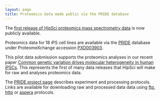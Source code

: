 ```yaml
---
layout: page
title: Proteomics data made public via the PRIDE database
---
```


The [first release of HipSci proteomics mass spectrometry data](http://www.ebi.ac.uk/pride/archive/projects/PXD003903)
is now publicly available.

Proteomics data for 18 iPS cell lines are available via the
[PRIDE](http://www.ebi.ac.uk/pride/archive/) database under ProteomeXchange
accession [PXD003903](http://www.ebi.ac.uk/pride/archive/projects/PXD003903).

This pilot data submission supports the proteomics analyses in our recent paper
[Common genetic variation drives molecular heterogeneity in human iPSCs](http://biorxiv.org/content/early/2016/05/25/055160).
This represents the first of many data releases that HipSci will make for raw and analyses proteomics data.

The [PRIDE project page](http://www.ebi.ac.uk/pride/archive/projects/PXD003903) describes experiment and processing protocols.
Links are available for downloading raw and processed data data using
[ftp](ftp://ftp.pride.ebi.ac.uk/pride/data/archive/2016/06/PXD003903/),
[http](http://www.ebi.ac.uk/pride/archive/projects/PXD003903/files) or
[aspera](http://www.ebi.ac.uk/pride/archive/projects/PXD003903/files)
protocols.

